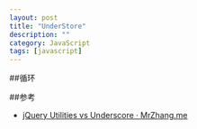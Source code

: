 ```yaml
---
layout: post
title: "UnderStore"
description: ""
category: JavaScript
tags: [javascript]
--- 
```

##循环

##参考
- [jQuery Utilities vs Underscore · MrZhang.me](http://mrzhang.me/blog/jquery-utilities-vs-underscore.html)

